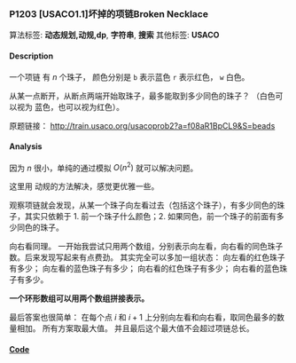 
### P1203 [USACO1.1]坏掉的项链Broken Necklace

算法标签: **动态规划,动规,dp**, **字符串**, **搜索**
其他标签: **USACO**

#### Description

一个项链 有 $n$ 个珠子， 颜色分别是 `b` 表示蓝色 `r` 表示红色， `w` 白色。

从某一点断开，从断点两端开始取珠子，最多能取到多少同色的珠子？ （白色可以视为 蓝色，也可以视为红色）。

原题链接： http://train.usaco.org/usacoprob2?a=f08aR1BpCL9&S=beads

#### Analysis

因为 $n$ 很小，单纯的通过模拟 $O(n^2)$ 就可以解决问题。

这里用 动规的方法解决，感觉更优雅一些。

观察项链就会发现，从某一个珠子向左看过去（包括这个珠子），有多少同色的珠子，其实只依赖于 1. 前一个珠子什么颜色；2. 如果同色，前一个珠子的前面有多少同色的珠子。

向右看同理。 一开始我尝试只用两个数组，分别表示向左看，向右看的同色珠子数。后来发现写起来有点费劲。 其实完全可以多加一组状态： 向左看的红色珠子有多少； 向左看的蓝色珠子有多少； 向右看的红色珠子有多少； 向右看的蓝色珠子有多少。

**一个环形数组可以用两个数组拼接表示。**

最后答案也很简单： 在每个点 $i$ 和 $i+1$ 上分别向左看和向右看，取同色最多的数量相加。 所有方案取最大值。 并且最后这个最大值不会超过项链总长。

#### [Code](../../cpp/12/p1203.cpp)


